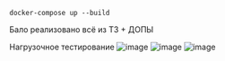 ```
docker-compose up --build
```
Бало реализовано всё из ТЗ + ДОПЫ 

Нагрузочное тестирование
![image](https://github.com/user-attachments/assets/1afbd199-7d32-4887-be4a-46bb9ce32400)
![image](https://github.com/user-attachments/assets/836ef360-33de-4d3f-bf04-6e8c78b97827)
![image](https://github.com/user-attachments/assets/c6d16003-0b18-466d-bc83-e2a0e78c0eaf)

